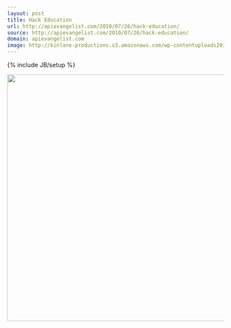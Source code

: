 ```yaml
---
layout: post
title: Hack Education
url: http://apievangelist.com/2010/07/26/hack-education/
source: http://apievangelist.com/2010/07/26/hack-education/
domain: apievangelist.com
image: http://kinlane-productions.s3.amazonaws.com/wp-contentuploads201007gargoyletechnotext1.jpg
---
```

{% include JB/setup %}<p><a href="http://www.hackeducation.com/" target="_blank"><img class="alignnone" title="Hack Education" src="http://kinlane-productions.s3.amazonaws.com/wp-contentuploads201007gargoyletechnotext1.jpg" alt="" width="575" /></a></p>
